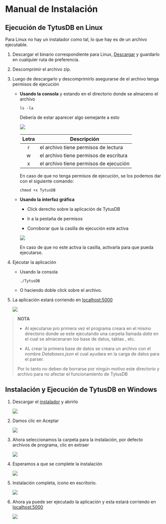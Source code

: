 # Manual de Instalación

## Ejecución de TytusDB en Linux

Para Linux no hay un instalador como tal, lo que hay es de un archivo ejecutable.

1. Descargar el binario correspondiente para Linux, [Descargar](../release/Linux) y guardarlo en cualquier ruta de preferencia.

2. Descomprimir el archivo zip.

3. Luego de descargarlo y descomprimirlo asegurarse de el archivo tenga permisos de ejecución

   + **Usando la consola**  y estando en el directorio donde se almaceno el archivo
     
     ```shell
     ls -la
     ```
     
     Debería de estar aparecer algo semejante a esto
     
     ![](assets/ls-la.png)
     
     | Letra | Descripción                            |
     |:-----:| -------------------------------------- |
     | r     | el archivo tiene permisos de lectura   |
     | w     | el archivo tiene permisos de escritura |
     | x     | el archivo tiene permisos de ejecución |
     
     En caso de que no tenga permisos de ejecución, se los podemos dar con el siguiente comando:
     
     ```shell
     chmod +x TytusDB 
     ```

   + **Usando la interfaz gráfica** 
     
     + Click derecho sobre la aplicación de TytusDB
     
     + Ir a la pestaña de permisos 
     
     + Corroborar que la casilla de ejecución este activa
     
     ![](assets/permissions.png)
     
     En caso de que no este activa la casilla, activarla para que pueda ejecutarse. 

4. Ejecutar la aplicación 

   + Usando la consola
     
     ```shell
     ./TytusDB
     ```

   + O haciendo doble click sobre el archivo. 

5. La aplicación estará corriendo en [localhost:5000](http://localhost:5000/)

   ![](assets/linuxApp.png)

> **NOTA**
> 
> + Al ejecutarse pro primera vez el programa creara en el mismo directorio donde se este ejecutando una carpeta llamada *data* en el cual se almacenaran los base de datos, tablas , etc. 
> 
> + AL crear la primera base de datos se creara un archivo con el nombre *Databases.json* el cual ayudara en la carga de datos para el parser. 
> 
> Por lo tanto no deben de borrarse por ningún motivo este directorio y archivo para no afectar el funcionamiento de TytusDB

## Instalación y Ejecución de TytusDB en Windows

1. Descargar el [instalador](../release/Windows)  y abrirlo

   ![](assets/pan0.png)

2. Damos clic en Aceptar

   ![](assets/panb1.png)

3. Ahora seleccionamos la carpeta para la instalación, por defecto archivos de programa, clic en extraer

   ![](assets/panb2.png)

4. Esperamos a que se complete la instalación

   ![](assets/panb3.png)

5. Instalación completa, icono en escritorio.

   ![](assets/pan5.png)

6. Ahora ya puede ser ejecutado la aplicación y esta estará corriendo en [localhost:5000](http://localhost:5000/)

   ![](assets/windowsApp.jpg)

